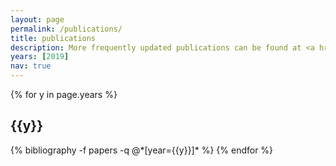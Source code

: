 ```yaml
---
layout: page
permalink: /publications/
title: publications
description: More frequently updated publications can be found at <a href="https://scholar.google.com/citations?user=opYjaesAAAAJ&hl" target="_blank">Google Scholar</a>.<br/><br/>Following publications by categories in reversed chronological order. 
years: [2019]
nav: true
---
```


<div class="publications">

{% for y in page.years %}
  <h2 class="year">{{y}}</h2>
  {% bibliography -f papers -q @*[year={{y}}]* %}
{% endfor %}

</div>
